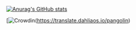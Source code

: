 
[![Anurag's GitHub stats](https://github-readme-stats.vercel.app/api?username=Rohan287)](https://github.com/anuraghazra/github-readme-stats)


[![Crowdin](https://badges.crowdin.net/e/1a53a75fb38f15843d4eb6d9b9e4215a/localized.svg?style=for-the-badge)(https://translate.dahliaos.io/pangolin)
